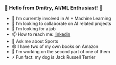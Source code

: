 ### 🚀 Hello from Dmitry, AI/ML Enthusiast! 👋

- 🌱 I’m currently involved in AI + Machine Learning
- 👯 I’m looking to collaborate on AI related projects
- 🤔 I’m looking for a job
- 📫 How to reach me: [linkedin](https://www.linkedin.com/in/swimdog/)
- 💬 Ask me about Sports
- 😄 I have two of my own books on Amazon
- 🔭 I'm working on the second part of one of them
- ⚡ Fun fact: my dog is Jack Russell Terrier
